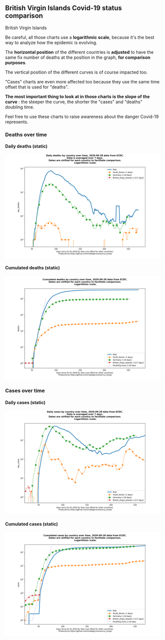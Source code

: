 ## British Virgin Islands Covid-19 status comparison 

British Virgin Islands



Be careful, all those charts use a **logarithmic scale**, because it's the best way to analyze how the epidemic is evolving.
 
The **horizontal position** of the different countries is **adjusted** to have the same fix number of deaths at the position in the graph, **for comparison purposes**.

The vertical position of the different curves is of course impacted too.

"Cases" charts are even more affected too because they use the same time offset that is used for "deaths".

**The most important thing to look at in those charts is the slope of the curve** : the steeper the curve, the shorter the "cases" and "deaths" doubling time.

Feel free to use these charts to raise awareness about the danger Covid-19 represents. 


 
### Deaths over time
 
#### Daily deaths (static)
![British Virgin Islands covid-19 daily deaths static chart](https://raw.githubusercontent.com/madlag/coronavirus_study/master/notebooks/graphs/2020-09-28/countries/British_Virgin_Islands/2020-09-28_British_Virgin_Islands_day_deaths.png "British Virgin Islands covid-19 day_deaths static chart")   
 
#### Cumulated deaths (static)
![British Virgin Islands covid-19 cumulated deaths static chart](https://raw.githubusercontent.com/madlag/coronavirus_study/master/notebooks/graphs/2020-09-28/countries/British_Virgin_Islands/2020-09-28_British_Virgin_Islands_deaths.png "British Virgin Islands covid-19 deaths static chart")   

 
### Cases over time
 
#### Daily cases (static)
![British Virgin Islands covid-19 daily cases static chart](https://raw.githubusercontent.com/madlag/coronavirus_study/master/notebooks/graphs/2020-09-28/countries/British_Virgin_Islands/2020-09-28_British_Virgin_Islands_day_cases.png "British Virgin Islands covid-19 day_cases static chart")   
 
#### Cumulated cases (static)
![British Virgin Islands covid-19 cumulated cases static chart](https://raw.githubusercontent.com/madlag/coronavirus_study/master/notebooks/graphs/2020-09-28/countries/British_Virgin_Islands/2020-09-28_British_Virgin_Islands_cases.png "British Virgin Islands covid-19 cases static chart")   

